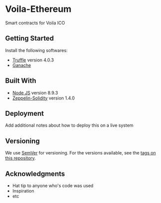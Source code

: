 # Voila-Ethereum

Smart contracts for Voila ICO

## Getting Started

Install the following softwares:

- [Truffle](http://truffleframework.com/) version 4.0.3
- [Ganache](http://truffleframework.com/ganache/)


## Built With

- [Node JS](https://nodejs.org/en/) version 8.9.3
- [Zeppelin-Solidity](https://openzeppelin.org/) version 1.4.0



## Deployment

Add additional notes about how to deploy this on a live system

## Versioning

We use [SemVer](http://semver.org/) for versioning. For the versions available, see the [tags on this repository](https://github.com/your/project/tags). 

## Acknowledgments

* Hat tip to anyone who's code was used
* Inspiration
* etc
